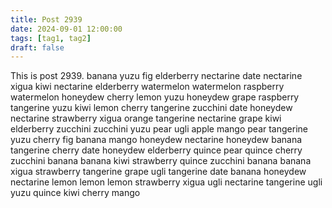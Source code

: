 ```yaml
---
title: Post 2939
date: 2024-09-01 12:00:00
tags: [tag1, tag2]
draft: false
---
```

This is post 2939.
banana
yuzu
fig
elderberry
nectarine
date
nectarine
xigua
kiwi
nectarine
elderberry
watermelon
watermelon
raspberry
watermelon
honeydew
cherry
lemon
yuzu
honeydew
grape
raspberry
tangerine
yuzu
kiwi
lemon
cherry
tangerine
zucchini
date
honeydew
nectarine
strawberry
xigua
orange
tangerine
nectarine
grape
kiwi
elderberry
zucchini
zucchini
yuzu
pear
ugli
apple
mango
pear
tangerine
yuzu
cherry
fig
banana
mango
honeydew
nectarine
honeydew
banana
tangerine
cherry
date
honeydew
elderberry
quince
pear
quince
cherry
zucchini
banana
banana
kiwi
strawberry
quince
zucchini
banana
banana
xigua
strawberry
tangerine
grape
ugli
tangerine
date
banana
honeydew
nectarine
lemon
lemon
lemon
strawberry
xigua
ugli
nectarine
tangerine
ugli
yuzu
quince
kiwi
cherry
mango
